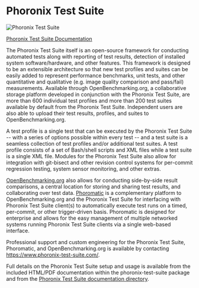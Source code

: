 # Phoronix Test Suite
![Phoronix Test Suite](pts-core/static/images/pts-308x160.png)

[Phoronix Test Suite
Documentation](https://github.com/phoronix-test-suite/phoronix-test-suite/blob/master/documentation/phoronix-test-suite.md)

The Phoronix Test Suite itself is an open-source framework for conducting
automated tests along with reporting of test results, detection of installed
system software/hardware, and other features. This framework is designed to be
an extensible architecture so that new test profiles and suites can be easily
added to represent performance benchmarks, unit tests, and other quantitative
and qualitative (e.g. image quality comparison and pass/fail) measurements.
Available through OpenBenchmarking.org, a collaborative storage platform
developed in conjunction with the Phoronix Test Suite, are more than 600
individual test profiles and more than 200 test suites available by default from
the Phoronix Test Suite. Independent users are also able to upload their test
results, profiles, and suites to OpenBenchmarking.org.

A test profile is a single test that can be executed by the Phoronix Test Suite
-- with a series of options possible within every test -- and a test suite is a
seamless collection of test profiles and/or additional test suites. A test
profile consists of a set of Bash/shell scripts and XML files while a test suite
is a single XML file. Modules for the Phoronix Test Suite also allow for
integration with git-bisect and other revision control systems for per-commit
regression testing, system sensor monitoring, and other extras.

[OpenBenchmarking.org](https://www.openbenchmarking.org/) also allows for
conducting side-by-side result comparisons, a central location for storing and
sharing test results, and collaborating over test data.
[Phoromatic](https://www.phoromatic.com/) is a complementary platform to
OpenBenchmarking.org and the Phoronix Test Suite for interfacing with Phoronix
Test Suite client(s) to automatically execute test runs on a timed, per-commit,
or other trigger-driven basis. Phoromatic is designed for enterprise and allows
for the easy management of multiple networked systems running Phoronix Test
Suite clients via a single web-based interface.

Professional support and custom engineering for the Phoronix Test Suite,
Phoromatic, and OpenBenchmarking.org is available by contacting
<https://www.phoronix-test-suite.com/>.

Full details on the Phoronix Test Suite setup and usage is available from the
included HTML/PDF documentation within the phoronix-test-suite package and from
the [Phoronix Test Suite documentation directory](documentation/).

